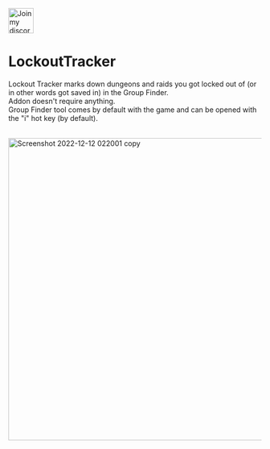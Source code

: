 <a href="https://discord.gg/Hj49J2APGZ" target="_blank"><img width="50" alt="Join my discord" src="https://user-images.githubusercontent.com/82573908/185756670-b92eaf9e-f4fb-4f8a-b0b0-6325e6a16886.png"></a>

# **LockoutTracker**
Lockout Tracker marks down dungeons and raids you got locked out of (or in other words got saved in) in the Group Finder.
<br />
Addon doesn't require anything.
<br />
Group Finder tool comes by default with the game and can be opened with the "i" hot key (by default).

<br />

<img width="600" alt="Screenshot 2022-12-12 022001 copy" src="https://user-images.githubusercontent.com/82573908/206935970-446d5b03-2190-498f-8a25-f1df1b44af4d.png">

